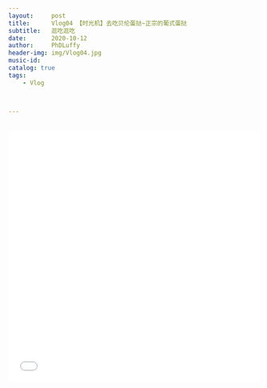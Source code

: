 ```yaml
---
layout:     post
title:      Vlog04 【时光机】去吃贝伦蛋挞~正宗的葡式蛋挞
subtitle:   逛吃逛吃
date:       2020-10-12
author:     PhDLuffy
header-img: img/Vlog04.jpg
music-id: 
catalog: true
tags:
    - Vlog



---
```




<br>

<iframe 
frameborder="no" 
src="//player.bilibili.com/player.html?aid=797495792&bvid=BV13y4y1r7N2&cid=244719247&page=1&high_quality=1" 
width="100%" 
height="500">
</iframe>



